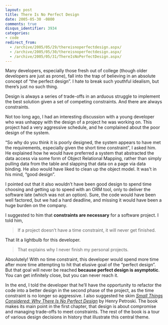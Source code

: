 ```yaml
---
layout: post
title: There Is No Perfect Design
date: 2005-05-30 -0800
comments: true
disqus_identifier: 3934
categories:
- code
redirect_from:
  - /archive/2005/05/29/thereisnoperfectdesign.aspx/
  - /archive/2005/05/30/thereisnoperfectdesign.aspx/
  - /archive/2005/05/31/ThereIsNoPerfectDesign.aspx/
---
```


Many developers, especially those fresh out of college (though older developers are just as prone), fall into the trap of believing in an absolute concept of “the perfect design”. I hate to break such youthful idealism, but there’s just no such thing.

Design is always a series of trade-offs in an arduous struggle to implement the best solution given a set of competing constraints. And
there are always constraints.

Not too long ago, I had an interesting discussion with a young developer who was unhappy with the design of a project he was working on. This project had a very aggressive schedule, and he complained about the poor design of the system.

“So why do you think it is poorly designed, the system appears to have met the requirements, especially given the short time constraint”, I asked him. He explained how he would have preferred a system that abstracted the data access via some form of Object Relational Mapping, rather than simply pulling data from the table and slapping that data on a page via data binding. He also would have liked to clean up the object model. It was’t in his mind, “good design”.

I pointed out that it also wouldn’t have been good design to spend time choosing and getting up to speed with an ORM tool, only to deliver the software late (which was not an option). Sure, the code would have been well factored, but we had a hard deadline, and missing it would have been a huge burden on the company.

I suggested to him that **constraints are necessary** for a software project. I told him,

> If a project doesn’t have a time constraint, it will never get finished.

That lit a lightbulb for this developer.

> That explains why I never finish my personal projects.

Absolutely! With no time constraint, this developer would spend more time after more time attempting to hit that elusive goal of the “perfect design”. But that goal will never be reached **because perfect design is asymptotic**. You can get infinitely close, but you can never reach it.

In the end, I told the developer that he’ll have the opportunity to refactor the code into a better design in the second phase of the
project, as the time constraint is no longer so aggressive. I also suggested he skim *[Small Things Considered: Why There Is No Perfect
Design](http://www.amazon.com/gp/product/1400032938?ie=UTF8&tag=youvebeenhaac-20&linkCode=as2&camp=1789&creative=9325&creativeASIN=1400032938)*
by Henry Petroski. The book makes its main point in the first chapter, that design is about compromise and managing trade-offs to meet
constraints. The rest of the book is a tour of various design decisions in history that illustrate this central theme.
